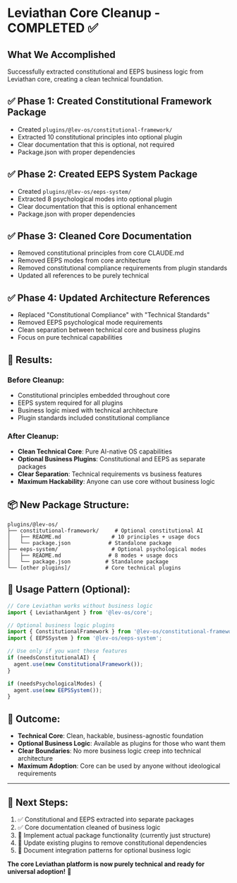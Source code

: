 # Leviathan Core Cleanup - COMPLETED ✅

## What We Accomplished

Successfully extracted constitutional and EEPS business logic from Leviathan core, creating a clean technical foundation.

## ✅ **Phase 1: Created Constitutional Framework Package**
- Created `plugins/@lev-os/constitutional-framework/`
- Extracted 10 constitutional principles into optional plugin
- Clear documentation that this is optional, not required
- Package.json with proper dependencies

## ✅ **Phase 2: Created EEPS System Package**  
- Created `plugins/@lev-os/eeps-system/`
- Extracted 8 psychological modes into optional plugin
- Clear documentation that this is optional enhancement
- Package.json with proper dependencies

## ✅ **Phase 3: Cleaned Core Documentation**
- Removed constitutional principles from core CLAUDE.md
- Removed EEPS modes from core architecture  
- Removed constitutional compliance requirements from plugin standards
- Updated all references to be purely technical

## ✅ **Phase 4: Updated Architecture References**
- Replaced "Constitutional Compliance" with "Technical Standards"
- Removed EEPS psychological mode requirements
- Clean separation between technical core and business plugins
- Focus on pure technical capabilities

## 🎯 **Results:**

### Before Cleanup:
- Constitutional principles embedded throughout core
- EEPS system required for all plugins
- Business logic mixed with technical architecture
- Plugin standards included constitutional compliance

### After Cleanup:
- **Clean Technical Core**: Pure AI-native OS capabilities
- **Optional Business Plugins**: Constitutional and EEPS as separate packages
- **Clear Separation**: Technical requirements vs business features
- **Maximum Hackability**: Anyone can use core without business logic

## 📦 **New Package Structure:**

```
plugins/@lev-os/
├── constitutional-framework/     # Optional constitutional AI
│   ├── README.md                # 10 principles + usage docs
│   └── package.json            # Standalone package
├── eeps-system/                 # Optional psychological modes
│   ├── README.md               # 8 modes + usage docs  
│   └── package.json           # Standalone package
└── [other plugins]/           # Core technical plugins
```

## 🔧 **Usage Pattern (Optional):**

```javascript
// Core Leviathan works without business logic
import { LeviathanAgent } from '@lev-os/core';

// Optional business logic plugins
import { ConstitutionalFramework } from '@lev-os/constitutional-framework';
import { EEPSSystem } from '@lev-os/eeps-system';

// Use only if you want these features
if (needsConstitutionalAI) {
  agent.use(new ConstitutionalFramework());
}

if (needsPsychologicalModes) {
  agent.use(new EEPSSystem());
}
```

## 🎯 **Outcome:**

- **Technical Core**: Clean, hackable, business-agnostic foundation
- **Optional Business Logic**: Available as plugins for those who want them
- **Clear Boundaries**: No more business logic creep into technical architecture
- **Maximum Adoption**: Core can be used by anyone without ideological requirements

---

## 🚀 **Next Steps:**

1. ✅ Constitutional and EEPS extracted into separate packages
2. ✅ Core documentation cleaned of business logic
3. 🔄 Implement actual package functionality (currently just structure)
4. 🔄 Update existing plugins to remove constitutional dependencies
5. 🔄 Document integration patterns for optional business logic

**The core Leviathan platform is now purely technical and ready for universal adoption!** 🎉